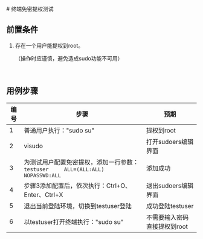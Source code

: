 ﻿﻿﻿﻿#  终端免密提权测试

## 前置条件

1. 存在一个用户能提权到root。

   （操作时应谨慎，避免造成sudo功能不可用）

<br>



## 用例步骤

| 编号 | 步骤                                          | 预期                 |
| ---- | --------------------------------------------- | ------------------- |
| 1    | 普通用户执行："sudo su" | 提权到root   |
| 2    |visudo  |打开sudoers编辑界面|
| 3    |为测试用户配置免密提权，添加一行参数：`testuser     ALL=(ALL:ALL) NOPASSWD:ALL`   |添加成功 |
| 4    | 步骤3添加配置后，依次执行：Ctrl+O、Enter、Ctrl+X | 退出sudoers编辑界面 |
| 5    | 退出当前登陆环境，切换到testuser登陆 | 成功登陆testuser |
| 6 | 以testuser打开终端执行："sudo su" | 不需要输入密码直接提权到root |

<br>





